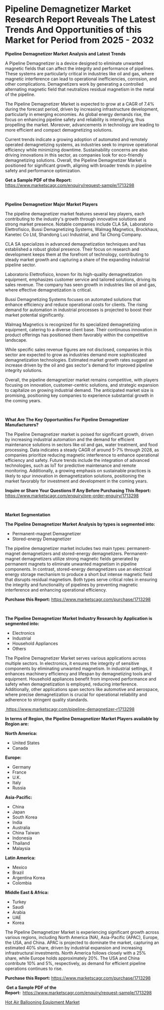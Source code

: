 <p><h1>Pipeline Demagnetizer Market Research Report Reveals The Latest Trends And Opportunities of this Market for Period from 2025 - 2032</h1></p><p><strong>Pipeline Demagnetizer Market Analysis and Latest Trends</strong></p>
<p><p>A Pipeline Demagnetizer is a device designed to eliminate unwanted magnetic fields that can affect the integrity and performance of pipelines. These systems are particularly critical in industries like oil and gas, where magnetic interference can lead to operational inefficiencies, corrosion, and other complications. Demagnetizers work by generating a controlled alternating magnetic field that neutralizes residual magnetism in the metal of the pipeline.</p><p>The Pipeline Demagnetizer Market is expected to grow at a CAGR of 7.4% during the forecast period, driven by increasing infrastructure development, particularly in emerging economies. As global energy demands rise, the focus on enhancing pipeline safety and reliability is intensifying, thus propelling the market. Moreover, advancements in technology are leading to more efficient and compact demagnetizing solutions. </p><p>Current trends indicate a growing adoption of automated and remotely operated demagnetizing systems, as industries seek to improve operational efficiency while minimizing downtime. Sustainability concerns are also driving innovations in this sector, as companies look for eco-friendly demagnetizing solutions. Overall, the Pipeline Demagnetizer Market is positioned for significant growth, aligning with broader trends in pipeline safety and performance optimization.</p></p>
<p><strong>Get a Sample PDF of the Report:&nbsp;</strong> <a href="https://www.marketscagr.com/enquiry/request-sample/1713298?utm_campaign=2339&utm_medium=2&utm_source=Github&utm_content=ia&utm_term=19022025&utm_id=pipeline-demagnetizer">https://www.marketscagr.com/enquiry/request-sample/1713298</a></p>
<p>&nbsp;</p>
<p><strong>Pipeline Demagnetizer Major Market Players</strong></p>
<p><p>The pipeline demagnetizer market features several key players, each contributing to the industry's growth through innovative solutions and strong market presence. Notable companies include CLA SA, Laboratorio Elettrofisico, Bussi Demagnetizing Systems, Walmag Magnetics, Brockhaus, Kanetec Co Ltd, Shandong Luci Industrial, and Tai Chong Company.</p><p>CLA SA specializes in advanced demagnetization techniques and has established a robust global presence. Their focus on research and development keeps them at the forefront of technology, contributing to steady market growth and capturing a share of the expanding industrial pipeline sector.</p><p>Laboratorio Elettrofisico, known for its high-quality demagnetization equipment, emphasizes customer service and tailored solutions, driving its sales revenue. The company has seen growth in industries like oil and gas, where effective demagnetization is critical. </p><p>Bussi Demagnetizing Systems focuses on automated solutions that enhance efficiency and reduce operational costs for clients. The rising demand for automation in industrial processes is projected to boost their market potential significantly.</p><p>Walmag Magnetics is recognized for its specialized demagnetizing equipment, catering to a diverse client base. Their continuous innovation in product offerings has positioned them favorably within the competitive landscape.</p><p>While specific sales revenue figures are not disclosed, companies in this sector are expected to grow as industries demand more sophisticated demagnetization technologies. Estimated market growth rates suggest an increase driven by the oil and gas sector's demand for improved pipeline integrity solutions.</p><p>Overall, the pipeline demagnetizer market remains competitive, with players focusing on innovation, customer-centric solutions, and strategic expansion to capitalize on growing industrial demand. The anticipated market size is promising, positioning key companies to experience substantial growth in the coming years.</p></p>
<p>&nbsp;</p>
<p><strong>What Are The Key Opportunities For Pipeline Demagnetizer Manufacturers?</strong></p>
<p><p>The Pipeline Demagnetizer market is poised for significant growth, driven by increasing industrial automation and the demand for efficient maintenance solutions in sectors like oil and gas, water treatment, and food processing. Data indicates a steady CAGR of around 5-7% through 2028, as companies prioritize reducing magnetic interference to enhance operational efficiency and safety. Future trends include the integration of advanced technologies, such as IoT for predictive maintenance and remote monitoring. Additionally, a growing emphasis on sustainable practices is likely to spur innovation in demagnetization solutions, positioning the market favorably for investment and development in the coming years.</p></p>
<p><strong>Inquire or Share Your Questions If Any Before Purchasing This Report:</strong> <a href="https://www.marketscagr.com/enquiry/pre-order-enquiry/1713298?utm_campaign=2339&utm_medium=2&utm_source=Github&utm_content=ia&utm_term=19022025&utm_id=pipeline-demagnetizer">https://www.marketscagr.com/enquiry/pre-order-enquiry/1713298</a></p>
<p>&nbsp;</p>
<p><strong>Market Segmentation</strong></p>
<p><strong>The Pipeline Demagnetizer Market Analysis by types is segmented into:</strong></p>
<p><ul><li>Permanent-magnet Demagnetizer</li><li>Stored-energy Demagnetizer</li></ul></p>
<p><p>The pipeline demagnetizer market includes two main types: permanent-magnet demagnetizers and stored-energy demagnetizers. Permanent-magnet demagnetizers utilize strong magnetic fields generated by permanent magnets to eliminate unwanted magnetism in pipeline components. In contrast, stored-energy demagnetizers use an electrical energy storage mechanism to produce a short but intense magnetic field that disrupts residual magnetism. Both types serve critical roles in ensuring the integrity and functionality of pipelines by preventing magnetic interference and enhancing operational efficiency.</p></p>
<p><strong>Purchase this Report:&nbsp;</strong><a href="https://www.marketscagr.com/purchase/1713298?utm_campaign=2339&utm_medium=2&utm_source=Github&utm_content=ia&utm_term=19022025&utm_id=pipeline-demagnetizer">https://www.marketscagr.com/purchase/1713298</a></p>
<p>&nbsp;</p>
<p><strong>The Pipeline Demagnetizer Market Industry Research by Application is segmented into:</strong></p>
<p><ul><li>Electronics</li><li>Industrial</li><li>Household Appliances</li><li>Others</li></ul></p>
<p><p>The Pipeline Demagnetizer Market serves various applications across multiple sectors. In electronics, it ensures the integrity of sensitive components by eliminating unwanted magnetism. In industrial settings, it enhances machinery efficiency and lifespan by demagnetizing tools and equipment. Household appliances benefit from improved performance and safety when demagnetization is employed, reducing interference. Additionally, other applications span sectors like automotive and aerospace, where precise demagnetization is crucial for operational reliability and adherence to stringent quality standards.</p></p>
<p><a href="https://www.marketscagr.com/pipeline-demagnetizer-r1713298?utm_campaign=2339&utm_medium=2&utm_source=Github&utm_content=ia&utm_term=19022025&utm_id=pipeline-demagnetizer">&nbsp;https://www.marketscagr.com/pipeline-demagnetizer-r1713298</a></p>
<p><strong>In terms of Region, the Pipeline Demagnetizer Market Players available by Region are:</strong></p>
<p>
    <p> <strong> North America: </strong>
        <ul>
            <li>United States</li>
            <li>Canada</li>
        </ul>
        </p> 
    <p> <strong> Europe: </strong>
        <ul>
            <li>Germany</li>
            <li>France</li>
            <li>U.K.</li>
            <li>Italy</li>
            <li>Russia</li>
        </ul>
        </p> 
    <p> <strong> Asia-Pacific: </strong>
        <ul>
            <li>China</li>
            <li>Japan</li>
            <li>South Korea</li>
            <li>India</li>
            <li>Australia</li>
            <li>China Taiwan</li>
            <li>Indonesia</li>
            <li>Thailand</li>
            <li>Malaysia</li>
        </ul>
        </p> 
    <p> <strong> Latin America: </strong>
        <ul>
            <li>Mexico</li>
            <li>Brazil</li>
            <li>Argentina Korea</li>
            <li>Colombia</li>
        </ul>
        </p> 
    <p> <strong> Middle East & Africa: </strong>
        <ul>
            <li>Turkey</li>
            <li>Saudi</li>
            <li>Arabia</li>
            <li>UAE</li>
            <li>Korea</li>
        </ul>
    </p>
    </p>
<p><p>The Pipeline Demagnetizer Market is experiencing significant growth across various regions, including North America (NA), Asia-Pacific (APAC), Europe, the USA, and China. APAC is projected to dominate the market, capturing an estimated 40% share, driven by industrial expansion and increasing infrastructural investments. North America follows closely with a 25% share, while Europe holds approximately 20%. The USA and China contribute 10% and 5%, respectively, as demand for efficient pipeline operations continues to rise.</p></p>
<p><strong>Purchase this Report: </strong><a href="https://www.marketscagr.com/purchase/1713298?utm_campaign=2339&utm_medium=2&utm_source=Github&utm_content=ia&utm_term=19022025&utm_id=pipeline-demagnetizer">https://www.marketscagr.com/purchase/1713298</a></p>
<p>&nbsp;<strong>Get a Sample PDF of the Report:&nbsp;&nbsp;</strong><a href="https://www.marketscagr.com/enquiry/request-sample/1713298?utm_campaign=2339&utm_medium=2&utm_source=Github&utm_content=ia&utm_term=19022025&utm_id=pipeline-demagnetizer">https://www.marketscagr.com/enquiry/request-sample/1713298</a></p>
<p><strong></strong></p>
<p><p><a href="https://github.com/arnoldannice0/Market-Research-Report-List-1/blob/main/hot-air-ballooning-equipment-market.md?utm_campaign=2339&utm_medium=2&utm_source=Github&utm_content=ia&utm_term=19022025&utm_id=pipeline-demagnetizer">Hot Air Ballooning Equipment Market</a></p></p>